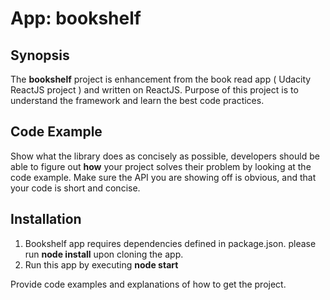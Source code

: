# App: bookshelf

## Synopsis

The **bookshelf** project is enhancement from the book read app ( Udacity ReactJS project ) and written on ReactJS. Purpose of this project is to understand the framework and learn the best code practices. 

## Code Example

Show what the library does as concisely as possible, developers should be able to figure out **how** your project solves their problem by looking at the code example. Make sure the API you are showing off is obvious, and that your code is short and concise.

## Installation

1. Bookshelf app requires dependencies defined in package.json. please run **node install** upon cloning the app.
2. Run this app by executing **node start** 

Provide code examples and explanations of how to get the project.
